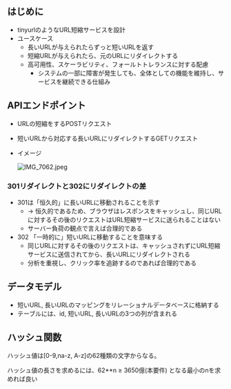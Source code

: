 ## はじめに

- tinyurlのようなURL短縮サービスを設計
- ユースケース
    - 長いURLが与えられたらずっと短いURLを返す
    - 短縮URLが与えられたら、元のURLにリダイレクトする
    - 高可用性、スケーラビリティ、フォールトトレランスに対する配慮
        - システムの一部に障害が発生しても、全体としての機能を維持し、サービスを継続できる仕組み

## APIエンドポイント

- URLの短縮をするPOSTリクエスト
- 短いURLから対応する長いURLにリダイレクトするGETリクエスト
- イメージ
    
    ![IMG_7062.jpeg](attachment:c2fbdab8-e20a-403f-be27-05d0a55c730a:IMG_7062.jpeg)
    

### 301リダイレクトと302にリダイレクトの差

- 301は「恒久的」に長いURLに移動されることを示す
    - → 恒久的であるため、ブラウザはレスポンスをキャッシュし、同じURLに対するその後のリクエストはURL短縮サービスに送られることはない
    - サーバー負荷の観点で言えば合理的である
- 302 「一時的に」短いURLに移動することを意味する
    - 同じURLに対するその後のリクエストは、キャッシュされずにURL短縮サービスに送信されてから、長いURLにリダイレクトされる
    - 分析を重視し、クリック率を追跡するのであれば合理的である

## データモデル

- 短いURL, 長いURLのマッピングをリレーショナルデータベースに格納する
- テーブルには、id, 短いURL, 長いURLの3つの列が含まれる

## ハッシュ関数

ハッシュ値は[0-9,na-z, A-z]の62種類の文字からなる。

ハッシュ値の長さを求めるには、62**n ≥ 3650億(本要件) となる最小のnを求めれば良い